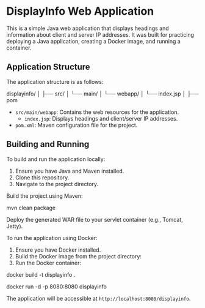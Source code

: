 # DisplayInfo Web Application

This is a simple Java web application that displays headings and information about client and server IP addresses. It was built for practicing deploying a Java application, creating a Docker image, and running a container.

## Application Structure

The application structure is as follows:

displayinfo/
│
├── src/
│ └── main/
│ └── webapp/
│ └── index.jsp
│
├── pom


- `src/main/webapp`: Contains the web resources for the application.
  - `index.jsp`: Displays headings and client/server IP addresses.
- `pom.xml`: Maven configuration file for the project.

## Building and Running

To build and run the application locally:

1. Ensure you have Java and Maven installed.
2. Clone this repository.
3. Navigate to the project directory.

Build the project using Maven:

mvn clean package


Deploy the generated WAR file to your servlet container (e.g., Tomcat, Jetty).

To run the application using Docker:

1. Ensure you have Docker installed.
2. Build the Docker image from the project directory:
3. Run the Docker container:

docker build -t displayinfo .

docker run -d -p 8080:8080 displayinfo


The application will be accessible at `http://localhost:8080/displayinfo`.


